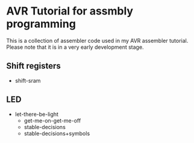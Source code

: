# AVR Tutorial for assmbly programming

This is a collection of assembler code used in my AVR assembler tutorial.
Please note that it is in a very early development stage.

## Shift registers

  - shift-sram

## LED

  - let-there-be-light
	- get-me-on-get-me-off
	- stable-decisions
	- stable-decisions+symbols
